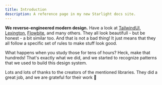 ```yaml
---
title: Introduction
description: A reference page in my new Starlight docs site.
---
```


**We reverse-engineered modern design.** Have a look at [TailwindUI](https://tailwindui.com/), [Lexington](https://lexingtonthemes.com/), [Flowbite](https://flowbite.com/), and many others. They all look beautifull - but be honest - a bit similar too. And that is not a bad thing! It just means that they all follow a specific set of rules to make stuff look good.

What happens when you study those for tens of hours? Heck, make that hundreds!  That's exactly what we did, and we started to recognize patterns that we used to build this design system.

Lots and lots of thanks to the creators of the mentioned libraries. They did a great job, and we are grateful for their work 🙏
